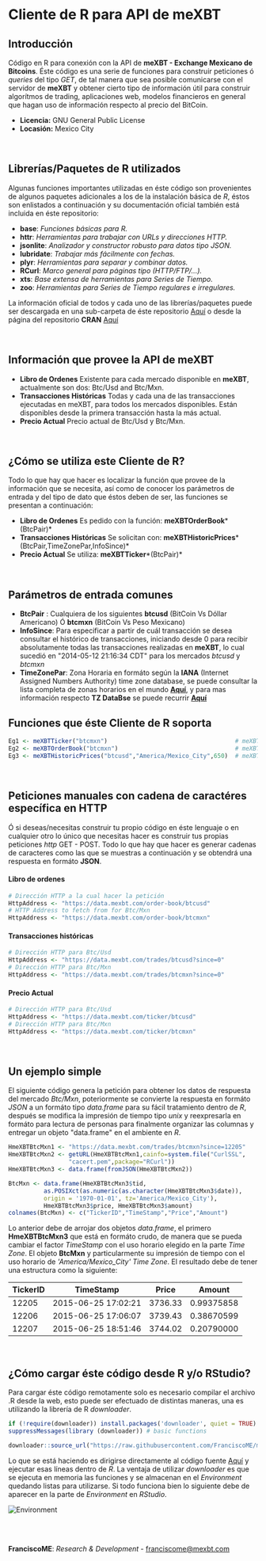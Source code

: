 # Cliente de R para API de meXBT

## Introducción

Código en R para conexión con la API de **meXBT - Exchange Mexicano de Bitcoins**. Éste código es una serie de funciones para construir peticiones ó *queries* del tipo *GET*, de tal manera que sea posible comunicarse con el servidor de **meXBT** y obtener cierto tipo de información útil para construir algorítmos de trading, aplicaciones web, modelos financieros en general que hagan uso de información respecto al precio del BitCoin.

- **Licencia:** GNU General Public License
- **Locasión:** Mexico City

<br>

## Librerías/Paquetes de R utilizados

Algunas funciones importantes utilizadas en éste código son provenientes de algunos paquetes adicionales a los de la instalación básica de *R*, éstos son enlistados a continuación y su documentación oficial también está incluida en éste repositorio:

- **base**: *Funciones básicas para R.*
- **httr**: *Herramientas para trabajar con URLs y direcciones HTTP.*
- **jsonlite**: *Analizador y constructor robusto para datos tipo JSON.*
- **lubridate**: *Trabajar más fácilmente con fechas.*
- **plyr**: *Herramientas para separar y combinar datos.*
- **RCurl**: *Marco general para páginas tipo (HTTP/FTP/...).*
- **xts**: *Base extensa de herramientas para Series de Tiempo.*
- **zoo**: *Herramientas para Series de Tiempo regulares e irregulares.*

La información oficial de todos y cada uno de las librerías/paquetes puede ser descargada en una sub-carpeta de éste repositorio [Aquí](https://github.com/FranciscoME/meXBTRClient/tree/master/LibrariesInfo) o desde la página del repositorio **CRAN** [Aquí](http://cran.r-project.org/src/contrib/Archive/)

<br>

## Información que provee la API de meXBT

- **Libro de Ordenes** Existente para cada mercado disponible en **meXBT**, actualmente son dos: Btc/Usd and Btc/Mxn.
- **Transacciones Históricas** Todas y cada una de las transacciones ejecutadas en meXBT, para todos los mercados disponibles. Están disponibles desde la primera transacción hasta la más actual.
- **Precio Actual** Precio actual de Btc/Usd y Btc/Mxn.

<br>

## ¿Cómo se utiliza este Cliente de R?

Todo lo que hay que hacer es localizar la función que provee de la información que se necesita, así como de conocer los parámetros de entrada y del tipo de dato que éstos deben de ser, las funciones se presentan a continuación:

- **Libro de Ordenes** Es pedido con la función: **meXBTOrderBook***(BtcPair)*
- **Transacciones Históricas** Se solicitan con: **meXBTHistoricPrices***(BtcPair,TimeZonePar,InfoSince)*
- **Precio Actual** Se utiliza: **meXBTTicker***(BtcPair)*

<br>

## Parámetros de entrada comunes

- **BtcPair** : Cualquiera de los siguientes **btcusd** (BitCoin Vs Dóllar Americano) Ó **btcmxn** (BitCoin Vs Peso Mexicano)
- **InfoSince**: Para especificar a partir de cuál transacción se desea consultar el histórico de transacciones, iniciando desde 0 para recibir absolutamente todas las transacciones realizadas en **meXBT**, lo cual sucedió en "2014-05-12 21:16:34 CDT" para los mercados *btcusd* y *btcmxn*
- **TimeZonePar**: Zona Horaria en formáto según la **IANA** (Internet Assigned Numbers Authority) time zone database, se puede consultar la lista completa de zonas horarios en el mundo **[Aquí](http://developer.oanda.com/docs/timezones.txt)**, y para mas información respecto **TZ DataBse** se puede recurrir **[Aquí](https://en.wikipedia.org/wiki/Tz_database)**

## Funciones que éste Cliente de R soporta

```r
Eg1 <- meXBTTicker("btcmxn")                                    # meXBTTicker(BtcPair)
Eg2 <- meXBTOrderBook("btcmxn")                                 # meXBTOrderBook(BtcPair)
Eg3 <- meXBTHistoricPrices("btcusd","America/Mexico_City",650)  # meXBTHistoricPrices(BtcPair,TimeZonePar,InfoSince)
```

<br>

## Peticiones manuales con cadena de caractéres específica en HTTP

Ó si deseas/necesitas construir tu propio código en éste lenguaje o en cualquier otro lo único que necesitas hacer es construir tus propias peticiones *http* GET - POST. Todo lo que hay que hacer es generar cadenas de caracteres como las que se muestras a continuación y se obtendrá una respuesta en formáto **JSON**.

#### Libro de ordenes

```r
# Dirección HTTP a la cual hacer la petición
HttpAddress <- "https://data.mexbt.com/order-book/btcusd"
# HTTP Address to fetch from for Btc/Mxn
HttpAddress <- "https://data.mexbt.com/order-book/btcmxn" 
```

#### Transacciones históricas

```r
# Dirección HTTP para Btc/Usd
HttpAddress <- "https://data.mexbt.com/trades/btcusd?since=0"
# Dirección HTTP para Btc/Mxn
HttpAddress <- "https://data.mexbt.com/trades/btcmxn?since=0"
```

#### Precio Actual

```r
# Dirección HTTP para Btc/Usd
HttpAddress <- "https://data.mexbt.com/ticker/btcusd"
# Dirección HTTP para Btc/Mxn
HttpAddress <- "https://data.mexbt.com/ticker/btcmxn"
```

<br>

## Un ejemplo simple

El siguiente código genera la petición para obtener los datos de respuesta del mercado *Btc/Mxn*, poteriormente se convierte la respuesta en formáto *JSON* a un formáto tipo *data.frame* para su fácil tratamiento dentro de *R*, después se modifica la impresión de tiempo tipo *unix* y reexpresarla en formáto para lectura de personas para finalmente organizar las columnas y entregar un objeto "data.frame" en el ambiente en *R*.

```r
HmeXBTBtcMxn1 <- "https://data.mexbt.com/trades/btcmxn?since=12205"           # 12205 es
HmeXBTBtcMxn2 <- getURL(HmeXBTBtcMxn1,cainfo=system.file("CurlSSL",           # como ejemplo
                 "cacert.pem",package="RCurl"))                               # Ejemplo
HmeXBTBtcMxn3 <- data.frame(fromJSON(HmeXBTBtcMxn2))

BtcMxn <- data.frame(HmeXBTBtcMxn3$tid,
          as.POSIXct(as.numeric(as.character(HmeXBTBtcMxn3$date)),            # BTC/MXN
          origin = '1970-01-01', tz='America/Mexico_City'),                   # Formáto
          HmeXBTBtcMxn3$price, HmeXBTBtcMxn3$amount)                          # Fecha
colnames(BtcMxn) <- c("TickerID","TimeStamp","Price","Amount")                # Posixct
```

Lo anterior debe de arrojar dos objetos *data.frame*, el primero **HmeXBTBtcMxn3** que está en formáto crudo, de manera que se pueda cambiar el factor *TimeStamp* con el uso horario elegido en la parte *Time Zone*. El objeto **BtcMxn** y particularmente su impresión de tiempo con el uso horario de *'America/Mexico_City'* *Time Zone*. El resultado debe de tener una estructura como la siguiente:


| TickerID | TimeStamp           | Price   | Amount     |
|----------|---------------------|---------|------------|
| 12205    | 2015-06-25 17:02:21 | 3736.33 | 0.99375858 |
| 12206    | 2015-06-25 17:06:07 | 3739.43 | 0.38670599 |
| 12207    | 2015-06-25 18:51:46 | 3744.02 | 0.20790000 |

<br>

## ¿Cómo cargar éste código desde R y/o RStudio?

Para cargar éste código remotamente solo es necesario compilar el archivo .R desde la web, esto puede ser efectuado de distintas maneras, una es utilizando la librería de R *downloader*. 

```r
if (!require(downloader)) install.packages('downloader', quiet = TRUE)
suppressMessages(library (downloader)) # basic functions

downloader::source_url("https://raw.githubusercontent.com/FranciscoME/mexbt-data-r/master/meXBTRClient.R",prompt=FALSE,quiet=TRUE)
```
Lo que se está haciendo es dirigirse directamente al código fuente [Aquí](https://raw.githubusercontent.com/FranciscoME/mexbt-data-r/master/meXBTRClient.R) y ejecutar esas líneas dentro de *R*. La ventaja de utilizar *downloader* es que se ejecuta en memoria las funciones y se almacenan en el *Environment* quedando listas para utilizarse. Si todo funciona bien lo siguiente debe de aparecer en la parte de *Environment* en *RStudio*.

![Environment](https://github.com/FranciscoME/mexbt-data-r/blob/master/Functions.png "Loaded Functions ready to use")

<br>
<br>

**FranciscoME**: *Research & Development* - franciscome@mexbt.com
